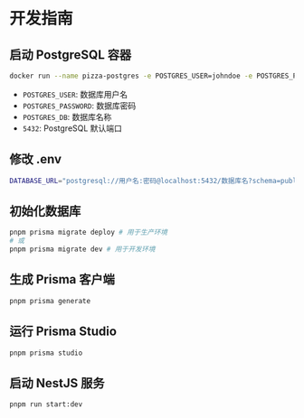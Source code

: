 # 开发指南

## 启动 PostgreSQL 容器

```bash
docker run --name pizza-postgres -e POSTGRES_USER=johndoe -e POSTGRES_PASSWORD=randompassword -e POSTGRES_DB=mydb -p 5432:5432 -d postgres:15
```

- `POSTGRES_USER`: 数据库用户名
- `POSTGRES_PASSWORD`: 数据库密码
- `POSTGRES_DB`: 数据库名称
- `5432`: PostgreSQL 默认端口

## 修改 .env

```bash
DATABASE_URL="postgresql://用户名:密码@localhost:5432/数据库名?schema=public"
```

## 初始化数据库

```bash
pnpm prisma migrate deploy # 用于生产环境
# 或
pnpm prisma migrate dev # 用于开发环境
```

## 生成 Prisma 客户端

```bash
pnpm prisma generate
```

## 运行 Prisma Studio

```bash
pnpm prisma studio
```

## 启动 NestJS 服务

```bash
pnpm run start:dev
```
